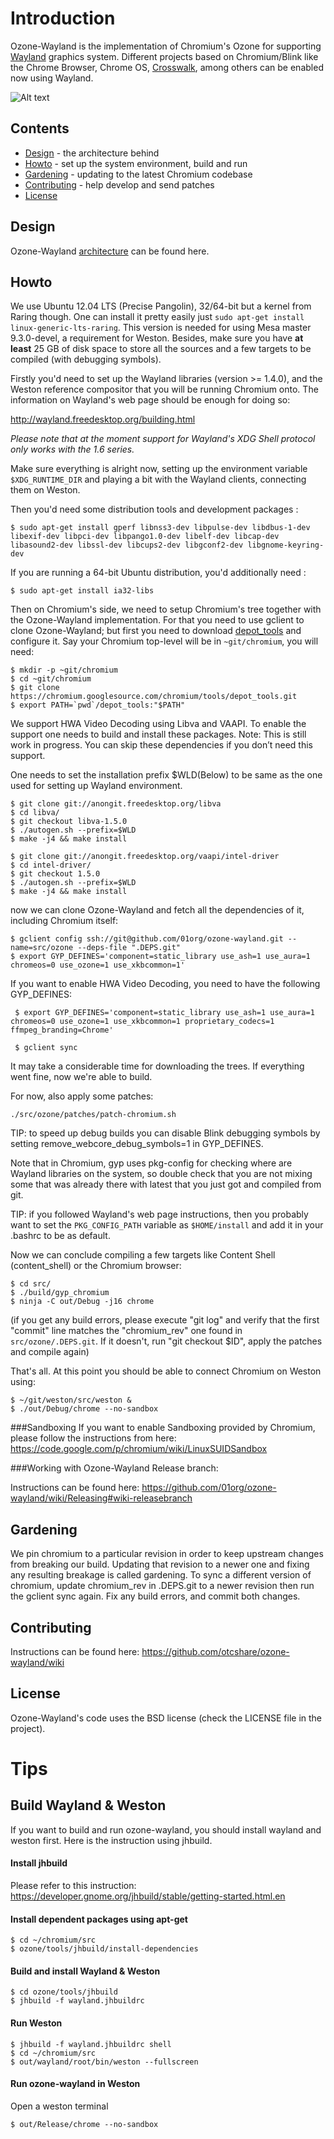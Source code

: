 # Introduction

Ozone-Wayland is the implementation of Chromium's Ozone for supporting [Wayland](http://wayland.freedesktop.org/) graphics system. Different projects based on Chromium/Blink like the Chrome Browser, Chrome OS, [Crosswalk](https://crosswalk-project.org/), among others can be enabled now using Wayland.

![Alt text](https://raw.github.com/tiagovignatti/misc/master/chromium-2013-06-07-small.png "Content Shell running on Weston")

## Contents

  - [Design](#design) - the architecture behind
  - [Howto](#howto) - set up the system environment, build and run
  - [Gardening](#gardening) - updating to the latest Chromium codebase
  - [Contributing](#contributing) - help develop and send patches
  - [License](#license)

## Design

Ozone-Wayland [architecture](https://docs.google.com/document/d/118Cmq_dedHOr4jfyVeE4jBhV7hXzhnaVCqegNMGano0/) can be found here.

## Howto

We use Ubuntu 12.04 LTS (Precise Pangolin), 32/64-bit but a kernel from Raring though. One can install it pretty easily just
`sudo apt-get install linux-generic-lts-raring`. This version is needed for using Mesa master 9.3.0-devel, a requirement for Weston. Besides, make sure you have **at least** 25 GB of disk space to store all the sources and a few targets to be compiled (with debugging symbols).

Firstly you'd need to set up the Wayland libraries (version >= 1.4.0), and the Weston reference compositor that you will be running Chromium onto. The information on Wayland's web page should be enough for doing so:

http://wayland.freedesktop.org/building.html

_Please note that at the moment support for Wayland's XDG Shell protocol only works with the 1.6 series._

Make sure everything is alright now, setting up the environment variable `$XDG_RUNTIME_DIR` and playing a bit with the Wayland clients, connecting them on Weston.

Then you'd need some distribution tools and development packages :

  ```
  $ sudo apt-get install gperf libnss3-dev libpulse-dev libdbus-1-dev libexif-dev libpci-dev libpango1.0-dev libelf-dev libcap-dev libasound2-dev libssl-dev libcups2-dev libgconf2-dev libgnome-keyring-dev
  ```

If you are running a 64-bit Ubuntu distribution, you'd additionally need :

  ```
  $ sudo apt-get install ia32-libs
  ```

Then on Chromium's side, we need to setup Chromium's tree together with the
Ozone-Wayland implementation. For that you need to use gclient to clone
Ozone-Wayland; but first you need to download
[depot\_tools](http://dev.chromium.org/developers/how-tos/install-depot-tools)
and configure it. Say your Chromium top-level will be in `~git/chromium`, you will
need:

  ```
  $ mkdir -p ~git/chromium
  $ cd ~git/chromium
  $ git clone https://chromium.googlesource.com/chromium/tools/depot_tools.git
  $ export PATH=`pwd`/depot_tools:"$PATH"
  ```

We support HWA Video Decoding using Libva and VAAPI. To enable the support one needs to build
and install these packages. Note: This is still work in progress. You can skip these dependencies if
you don’t need this support.

One needs to set the installation prefix $WLD(Below)  to be same as the one used for setting up Wayland environment.
  ```
  $ git clone git://anongit.freedesktop.org/libva
  $ cd libva/
  $ git checkout libva-1.5.0
  $ ./autogen.sh --prefix=$WLD
  $ make -j4 && make install
  ```
  ```
  $ git clone git://anongit.freedesktop.org/vaapi/intel-driver
  $ cd intel-driver/
  $ git checkout 1.5.0
  $ ./autogen.sh --prefix=$WLD
  $ make -j4 && make install
  ```
now we can clone Ozone-Wayland and fetch all the dependencies of it, including Chromium itself:

  ```
  $ gclient config ssh://git@github.com/01org/ozone-wayland.git --name=src/ozone --deps-file ".DEPS.git"
  $ export GYP_DEFINES='component=static_library use_ash=1 use_aura=1 chromeos=0 use_ozone=1 use_xkbcommon=1' 
  ```
  If you want to enable HWA Video Decoding, you need to have the following GYP_DEFINES:
  ```
   $ export GYP_DEFINES='component=static_library use_ash=1 use_aura=1 chromeos=0 use_ozone=1 use_xkbcommon=1 proprietary_codecs=1 ffmpeg_branding=Chrome'
   ```
  ```
   $ gclient sync 
   ```
It may take a considerable time for downloading the trees. If everything went
fine, now we're able to build.

For now, also apply some patches:

  ```
  ./src/ozone/patches/patch-chromium.sh
  ```

TIP: to speed up debug builds you can disable Blink debugging symbols by setting remove_webcore_debug_symbols=1 in GYP_DEFINES.

Note that in Chromium, gyp uses pkg-config for checking where are Wayland libraries on the system, so double check that you are not mixing some that was already there with latest that you just got and compiled from git.

TIP: if you followed Wayland's web page instructions, then you probably want to set the `PKG_CONFIG_PATH` variable as `$HOME/install` and add it in your .bashrc to be as default.

Now we can conclude compiling a few targets like Content Shell (content_shell) or the Chromium browser:

  ```
  $ cd src/
  $ ./build/gyp_chromium
  $ ninja -C out/Debug -j16 chrome
  ```
(if you get any build errors, please execute "git log" and verify that the first "commit" line matches the "chromium_rev" one found in `src/ozone/.DEPS.git`. If it doesn't, run "git checkout $ID", apply the patches and compile again)

That's all. At this point you should be able to connect Chromium on Weston using:

  ```
  $ ~/git/weston/src/weston &
  $ ./out/Debug/chrome --no-sandbox
  ```
###Sandboxing
If you want to enable Sandboxing provided by Chromium, please follow the instructions from here:
https://code.google.com/p/chromium/wiki/LinuxSUIDSandbox

###Working with Ozone-Wayland Release branch:

Instructions can be found here: https://github.com/01org/ozone-wayland/wiki/Releasing#wiki-releasebranch

## Gardening

We pin chromium to a particular revision in order to keep upstream changes from
breaking our build. Updating that revision to a newer one and fixing any
resulting breakage is called gardening. To sync a different version of chromium,
update chromium_rev in .DEPS.git to a newer revision then run the gclient sync
again. Fix any build errors, and commit both changes.

## Contributing

Instructions can be found here: https://github.com/otcshare/ozone-wayland/wiki

## License

Ozone-Wayland's code uses the BSD license (check the LICENSE file in the project).

# Tips
## Build Wayland & Weston
If you want to build and run ozone-wayland, you should install wayland and weston first.
Here is the instruction using jhbuild.

#### Install jhbuild
Please refer to this instruction: https://developer.gnome.org/jhbuild/stable/getting-started.html.en

#### Install dependent packages using apt-get
```
$ cd ~/chromium/src
$ ozone/tools/jhbuild/install-dependencies
```
#### Build and install Wayland & Weston
```
$ cd ozone/tools/jhbuild
$ jhbuild -f wayland.jhbuildrc
```
#### Run Weston
```
$ jhbuild -f wayland.jhbuildrc shell
$ cd ~/chromium/src
$ out/wayland/root/bin/weston --fullscreen
```
#### Run ozone-wayland in Weston
Open a weston terminal
```
$ out/Release/chrome --no-sandbox
```
